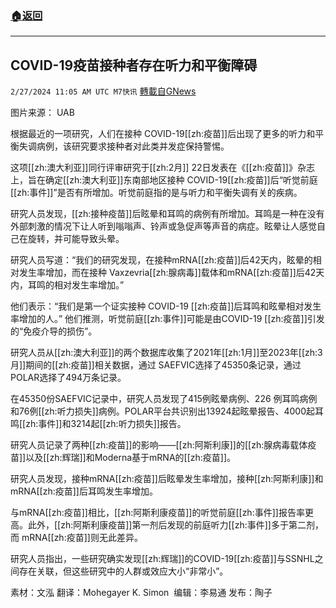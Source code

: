 ###  [:house:返回](README.md)
---


## COVID-19疫苗接种者存在听力和平衡障碍
`2/27/2024 11:05 AM UTC M7快讯` [轉載自GNews](https://gnews.org/articles/2345273)

图片来源：  UAB

根据最近的一项研究，人们在接种 COVID-19[[zh:疫苗]]后出现了更多的听力和平衡失调病例，该研究要求接种者对此类并发症保持警惕。

这项[[zh:澳大利亚]]同行评审研究于[[zh:2月]] 22日发表在《[[zh:疫苗]]》杂志上，旨在确定[[zh:澳大利亚]]东南部地区接种 COVID-19[[zh:疫苗]]后“听觉前庭[[zh:事件]]”是否有所增加。听觉前庭指的是与听力和平衡失调有关的疾病。

研究人员发现，[[zh:接种疫苗]]后眩晕和耳鸣的病例有所增加。耳鸣是一种在没有外部刺激的情况下让人听到嗡嗡声、铃声或急促声等声音的病症。眩晕让人感觉自己在旋转，并可能导致头晕。

研究人员写道：“我们的研究发现，在接种mRNA[[zh:疫苗]]后42天内，眩晕的相对发生率增加，而在接种 Vaxzevria[[zh:腺病毒]]载体和mRNA[[zh:疫苗]]后42天内，耳鸣的相对发生率增加。”

他们表示：“我们是第一个证实接种 COVID-19 [[zh:疫苗]]后耳鸣和眩晕相对发生率增加的人。” 他们推测，听觉前庭[[zh:事件]]可能是由COVID-19 [[zh:疫苗]]引发的“免疫介导的损伤”。

研究人员从[[zh:澳大利亚]]的两个数据库收集了2021年[[zh:1月]]至2023年[[zh:3月]]期间的[[zh:疫苗]]相关数据，通过 SAEFVIC选择了45350条记录，通过POLAR选择了494万条记录。

在45350份SAEFVIC记录中，研究人员发现了415例眩晕病例、226 例耳鸣病例和76例[[zh:听力损失]]病例。POLAR平台共识别出13924起眩晕报告、4000起耳鸣[[zh:事件]]和3214起[[zh:听力损失]]报告。

研究人员记录了两种[[zh:疫苗]]的影响——[[zh:阿斯利康]]的[[zh:腺病毒载体疫苗]]以及[[zh:辉瑞]]和Moderna基于mRNA的[[zh:疫苗]]。

研究人员发现，接种mRNA[[zh:疫苗]]后眩晕发生率增加，接种[[zh:阿斯利康]]和 mRNA[[zh:疫苗]]后耳鸣发生率增加。

与mRNA[[zh:疫苗]]相比，[[zh:阿斯利康疫苗]]的听觉前庭[[zh:事件]]报告率更高。此外，[[zh:阿斯利康疫苗]]第一剂后发现的前庭听力[[zh:事件]]多于第二剂，而 mRNA[[zh:疫苗]]则无此差异。

研究人员指出，一些研究确实发现[[zh:辉瑞]]的COVID-19[[zh:疫苗]]与SSNHL之间存在关联，但这些研究中的人群或效应大小“非常小”。

           
素材：文泓    翻译：Mohegayer K. Simon   编辑：李易通  发布：陶子



